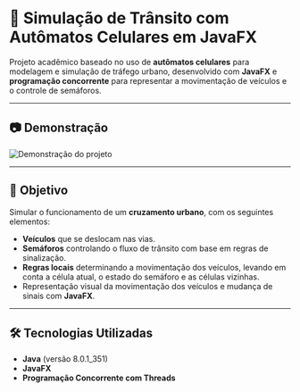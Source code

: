 # 🚦 Simulação de Trânsito com Autômatos Celulares em JavaFX

Projeto acadêmico baseado no uso de **autômatos celulares** para modelagem e simulação de tráfego urbano, desenvolvido com **JavaFX** e **programação concorrente** para representar a movimentação de veículos e o controle de semáforos.

---

## 📷 Demonstração

![Demonstração do projeto](https://user-images.githubusercontent.com/your-screenshot-url-aqui)

---

## 🎯 Objetivo

Simular o funcionamento de um **cruzamento urbano**, com os seguintes elementos:

- **Veículos** que se deslocam nas vias.
- **Semáforos** controlando o fluxo de trânsito com base em regras de sinalização.
- **Regras locais** determinando a movimentação dos veículos, levando em conta a célula atual, o estado do semáforo e as células vizinhas.
- Representação visual da movimentação dos veículos e mudança de sinais com **JavaFX**.

---

## 🛠️ Tecnologias Utilizadas

- **Java** (versão 8.0.1_351)  
- **JavaFX**  
- **Programação Concorrente com Threads**


